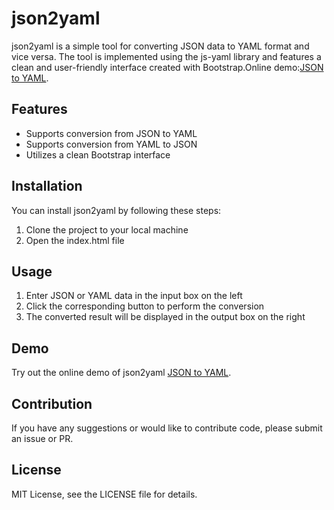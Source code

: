 # json2yaml

json2yaml is a simple tool for converting JSON data to YAML format and vice versa. The tool is implemented using the js-yaml library and features a clean and user-friendly interface created with Bootstrap.Online demo:[JSON to YAML](https://jsontoyaml.net).

## Features

- Supports conversion from JSON to YAML
- Supports conversion from YAML to JSON
- Utilizes a clean Bootstrap interface

## Installation

You can install json2yaml by following these steps:

1. Clone the project to your local machine
2. Open the index.html file

## Usage

1. Enter JSON or YAML data in the input box on the left
2. Click the corresponding button to perform the conversion
3. The converted result will be displayed in the output box on the right

## Demo

Try out the online demo of json2yaml [JSON to YAML](https://jsontoyaml.net/).

## Contribution

If you have any suggestions or would like to contribute code, please submit an issue or PR.

## License

MIT License, see the LICENSE file for details.
